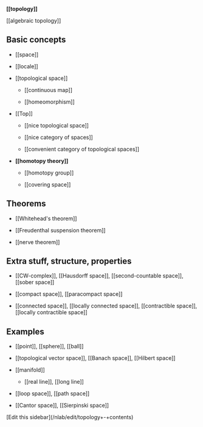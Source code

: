 

**[[topology]]**

[[algebraic topology]]

## Basic concepts

* [[space]]

* [[locale]]

* [[topological space]]
  
  * [[continuous map]]

  * [[homeomorphism]]

* [[Top]]

  * [[nice topological space]]

  * [[nice category of spaces]]

  * [[convenient category of topological spaces]]

* **[[homotopy theory]]**

  * [[homotopy group]]

  * [[covering space]]

## Theorems

* [[Whitehead's theorem]]

* [[Freudenthal suspension theorem]]

* [[nerve theorem]]

## Extra stuff, structure, properties

* [[CW-complex]], [[Hausdorff space]], [[second-countable space]], [[sober space]]

* [[compact space]], [[paracompact space]]

* [[connected space]], [[locally connected space]], [[contractible space]], [[locally contractible space]]


## Examples

* [[point]], [[sphere]], [[ball]]

* [[topological vector space]], [[Banach space]], [[Hilbert space]]

* [[manifold]]

  * [[real line]], [[long line]]

* [[loop space]], [[path space]]

* [[Cantor space]], [[Sierpinski space]]


<div markdown="1">[Edit this sidebar](/nlab/edit/topology+-+contents)</div>



